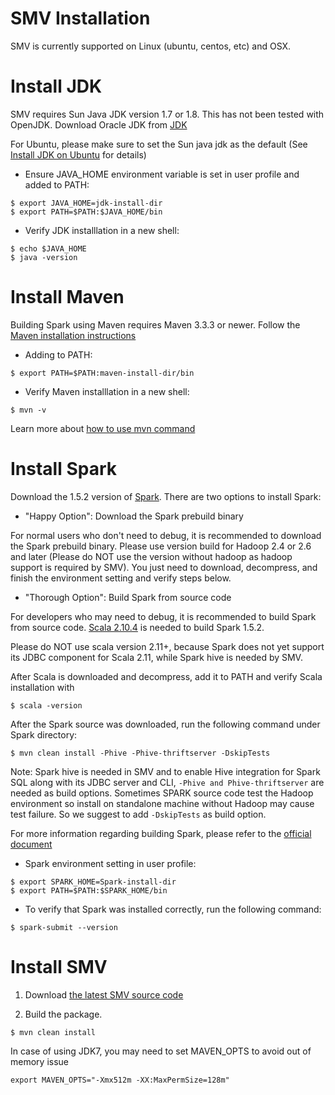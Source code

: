 # SMV Installation

SMV is currently supported on Linux (ubuntu, centos, etc) and OSX.

# Install JDK
SMV requires Sun Java JDK version 1.7 or 1.8.  This has not been tested with OpenJDK.
Download Oracle JDK from [JDK](http://www.oracle.com/technetwork/java/javase/downloads/jdk7-downloads-1880260.html)

For Ubuntu, please make sure to set the Sun java jdk as the default (See [Install JDK on Ubuntu](https://www.digitalocean.com/community/tutorials/how-to-install-java-on-ubuntu-with-apt-get) for details)

* Ensure JAVA_HOME environment variable is set in user profile and added to PATH:
```shell
$ export JAVA_HOME=jdk-install-dir
$ export PATH=$PATH:$JAVA_HOME/bin
```
* Verify JDK installlation in a new shell:
```shell
$ echo $JAVA_HOME
$ java -version
```

# Install Maven
Building Spark using Maven requires Maven 3.3.3 or newer. Follow the [Maven installation instructions](http://maven.apache.org/install.html)
* Adding to PATH:
```shell
$ export PATH=$PATH:maven-install-dir/bin
```
* Verify Maven installlation in a new shell:
```shell
$ mvn -v
```
Learn more about [how to use mvn command](https://maven.apache.org/run.html)

# Install Spark
Download the 1.5.2 version of [Spark](http://spark.apache.org/downloads.html).
There are two options to install Spark:

* "Happy Option": Download the Spark prebuild binary

For normal users who don't need to debug, it is recommended to download the Spark prebuild binary. 
Please use version build for Hadoop 2.4 or 2.6 and later (Please do NOT use the version without hadoop as hadoop support is required by SMV). You just need to download, decompress, and finish the environment setting and verify steps below.

* "Thorough Option": Build Spark from source code

For developers who may need to debug, it is recommended to build Spark from source code.
[Scala 2.10.4](http://www.scala-lang.org/download/2.10.4.html) is needed to build Spark 1.5.2.

Please do NOT use scala version 2.11+, because Spark does not yet support its JDBC component for Scala 2.11, while Spark hive is needed by SMV.

After Scala is downloaded and decompress, add it to PATH and verify Scala installation with
```shell
$ scala -version
```

After the Spark source was downloaded, run the following command under Spark directory:
```shell
$ mvn clean install -Phive -Phive-thriftserver -DskipTests 
```

Note: Spark hive is needed in SMV and to enable Hive integration for Spark SQL along with its JDBC server and CLI, `-Phive and Phive-thriftserver` are needed as build options. Sometimes SPARK source code test the Hadoop environment so install on standalone machine without Hadoop may cause test failure. So we suggest to add `-DskipTests` as build option.

For more information regarding building Spark, please refer to the [official document](http://spark.apache.org/docs/1.5.2/building-spark.html)


* Spark environment setting in user profile:
```shell
$ export SPARK_HOME=Spark-install-dir
$ export PATH=$PATH:$SPARK_HOME/bin
```

* To verify that Spark was installed correctly, run the following command:
```shell
$ spark-submit --version
```

# Install SMV

1. Download [the latest SMV source code](https://github.com/TresAmigosSD/SMV/archive/master.zip)

2. Build the package.
```shell
$ mvn clean install
```

In case of using JDK7, you may need to set MAVEN_OPTS to avoid out of memory issue
```shell
export MAVEN_OPTS="-Xmx512m -XX:MaxPermSize=128m"
```
